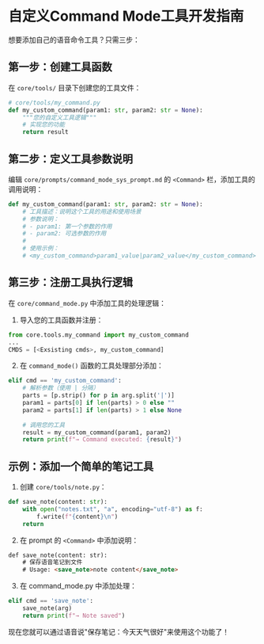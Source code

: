 # 自定义Command Mode工具开发指南

想要添加自己的语音命令工具？只需三步：

## 第一步：创建工具函数
在 `core/tools/` 目录下创建您的工具文件：

```python
# core/tools/my_command.py
def my_custom_command(param1: str, param2: str = None):
    """您的自定义工具逻辑"""
    # 实现您的功能
    return result
```

## 第二步：定义工具参数说明
编辑 `core/prompts/command_mode_sys_prompt.md` 的 `<Command>` 栏，添加工具的调用说明：

```python
def my_custom_command(param1: str, param2: str = None):
    # 工具描述：说明这个工具的用途和使用场景
    # 参数说明：
    # - param1: 第一个参数的作用
    # - param2: 可选参数的作用
    # 
    # 使用示例：
    # <my_custom_command>param1_value|param2_value</my_custom_command>
```

## 第三步：注册工具执行逻辑
在 `core/command_mode.py` 中添加工具的处理逻辑：

1. 导入您的工具函数并注册：
```python
from core.tools.my_command import my_custom_command
...
CMDS = [<Exsisting cmds>, my_custom_command]
```

2. 在 `command_mode()` 函数的工具处理部分添加：
```python
elif cmd == 'my_custom_command':
    # 解析参数（使用 | 分隔）
    parts = [p.strip() for p in arg.split('|')]
    param1 = parts[0] if len(parts) > 0 else ""
    param2 = parts[1] if len(parts) > 1 else None
    
    # 调用您的工具
    result = my_custom_command(param1, param2)
    return print(f"→ Command executed: {result}")
```

## 示例：添加一个简单的笔记工具

1. 创建 `core/tools/note.py`：
```python
def save_note(content: str):
    with open("notes.txt", "a", encoding="utf-8") as f:
        f.write(f"{content}\n")
    return
```

2. 在 prompt 的 `<Command>` 中添加说明：
```md
def save_note(content: str):
    # 保存语音笔记到文件
    # Usage: <save_note>note content</save_note>
```

3. 在 command_mode.py 中添加处理：
```python
elif cmd == 'save_note':
    save_note(arg)
    return print(f"→ Note saved")
```

现在您就可以通过语音说"保存笔记：今天天气很好"来使用这个功能了！